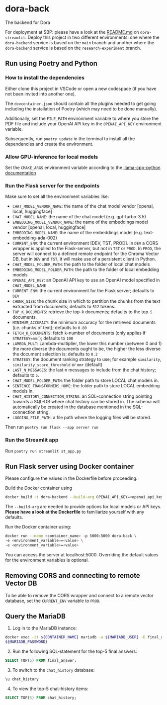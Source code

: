 # dora-back
The backend for Dora

For deployment at SBP: please have a look at the [README.md](https://github.com/Iodine98/dora-streamlit#dora-streamlit) on `dora-streamlit`. Deploy this project in two different environments: one where the `dora-backend` service is based on the `main` branch and another where the `dora-backend` service is based on the `research-experiment` branch.

## Run using Poetry and Python

### How to install the dependencies
Either clone this project in VSCode or open a new codespace (if you have not been invited into another one).

The `devcontainer.json` should contain all the plugins needed to get going including the installation of Poetry (which may need to be done manually).

Additionally, set the `FILE_PATH` environment variable to where you store the PDF file and include your OpenAI API key in the `OPENAI_API_KEY` environment variable.

Subsequently, run `poetry update` in the terminal to install all the dependencies and create the environment. 

### Allow GPU-inference for local models

Set the `CMAKE_ARGS` environment variable according to the [llama-cpp-python documentation](https://pypi.org/project/llama-cpp-python)

### Run the Flask server for the endpoints

Make sure to set all the environment variables like:

- `CHAT_MODEL_VENDOR_NAME`: the name of the chat model vendor [openai, local, huggingface]
- `CHAT_MODEL_NAME`: the name of the chat model (e.g. gpt-turbo-3.5)
- `EMBEDDING_MODEL_VENDOR_NAME`: the name of the embeddings model vendor [openai, local, huggingface]
- `EMBEDDING_MODEL_NAME`: the name of the embeddings model (e.g. text-embedding-ada-002)
- `CURRENT_ENV`: the current environment [DEV, TST, PROD]. In `DEV` a CORS wrapper is applied to the Flask-server, but not in `TST` or `PROD`. In `PROD`, the server will connect to a defined remote endpoint for the Chroma Vector DB, but in `DEV` and `TST`, it will make use of a persistent client in Python.
- `CHAT_MODEL_FOLDER_PATH`: the path to the folder of local chat models
- `EMBEDDING_MODEL_FOLDER_PATH`: the path to the folder of local embedding models
- `OPENAI_API_KEY`: an OpenAI API key to use an OpenAI model specified in `CHAT_MODEL_NAME`
- `CURRENT_ENV`: the current environment for the Flask server; defaults to `DEV`
- `CHUNK_SIZE`: the chunk size in which to partition the chunks from the text extracted from documents; defaults to `512` tokens.
- `TOP_K_DOCUMENTS`: retrieve the top-k documents; defaults to the top-`5` documents.
- `MINIMUM_ACCURACY`: the minimum accuracy for the retrieved documents (i.e. chunks of text); defaults to `0.80`
- `FETCH_K_DOCUMENTS`: fetch `k`-number of documents (only applies if `STRATEGY=mmr`); defaults to `100`
- `LAMBDA_MULT`: Lambda-multiplier, the lower this number (between 0 and 1) the more diverse the documents ought to be, the higher the less diverse the document selection is; defaults to `0.2`
- `STRATEGY`: the document ranking strategy to use; for example `similarity`, `similarity_score_threshold` or `mmr` (default)
- `LAST_N_MESSAGES`: the last n messages to include from the chat history; defaults to `5`.
- `CHAT_MODEL_FOLDER_PATH`: the folder path to store LOCAL chat models in.
- `SENTENCE_TRANSFORMERS_HOME`: the folder path to store LOCAL embedding models in.
- `CHAT_HISTORY_CONNECTION_STRING`: an SQL-connection string pointing towards a SQL-DB where chat history can be stored in. The schema will automatically be created in the database mentioned in the SQL-connection string.
- `LOGGING_FILE_PATH`: a file path where the logging files will be stored.

Then run `poetry run flask --app server run`

### Run the Streamlit app

Run `poetry run streamlit st_app.py` 

## Run Flask server using Docker container

Please configure the values in the Dockerfile before proceeding.

Build the Docker container using 
```bash
docker build -t dora-backend --build-arg OPENAI_API_KEY=<openai_api_key> .
```
The `--build-arg` are needed to provide options for local models or API keys. **Please have a look at the Dockerfile** to familiarize yourself with any defaults.

Run the Docker container using:
```bash
docker run --name <container_name> -p 5000:5000 dora-back \
-e <environment_variable>=<value> \
-e <environment_variable>=<value>
```
You can access the server at localhost:5000.
Overriding the default values for the environment variables is optional.

## Removing CORS and connecting to remote Vector DB
To be able to remove the CORS wrapper and connect to a remote vector database, set the `CURRENT_ENV` variable to `PROD`.

## Query the MariaDB 
1. Log in to the MariaDB instance:
```bash
docker exec -it ${CONTAINER_NAME} mariadb -u ${MARIADB_USER} -D final_answer -p \
${MARIADB_PASSWORD}
```
2. Run the following SQL-statement for the top-5 final answers:
```sql
SELECT TOP(5) FROM final_answer;
```

3. To switch to the `chat_history` database:
```bash
\u chat_history
```

4. To view the top-5 chat-history items:
```sql
SELECT TOP(5) FROM chat_history;
```